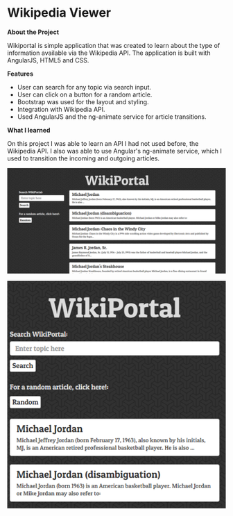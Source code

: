 # Wikipedia Viewer

**About the Project**

Wikiportal is simple application that was created to learn about the type of information available via the Wikipedia API.  The application is built with AngularJS, HTML5 and CSS.

**Features**

* User can search for any topic via search input.
* User can click on a button for a random article.
* Bootstrap was used for the layout and styling.
* Integration with Wikipedia API.
* Used AngularJS and the ng-animate service for article transitions.

**What I learned**

On this project I was able to learn an API I had not used before, the Wikipedia API.  I also was able to use Angular's ng-animate service, which I used to transition the incoming and outgoing articles.

![alt text](images/wiki1.PNG "Desktop WikiPortal")

![alt text](images/wiki2.PNG "Mobil WikiPortal")
